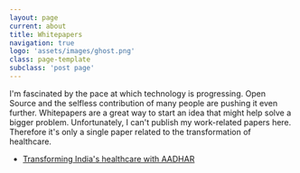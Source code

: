 ```yaml
---
layout: page
current: about
title: Whitepapers
navigation: true
logo: 'assets/images/ghost.png'
class: page-template
subclass: 'post page'
---
```


I'm fascinated by the pace at which technology is progressing. Open Source and the selfless contribution of many people are pushing it even further. Whitepapers are a great way to start an idea that might help solve a bigger problem. Unfortunately, I can't publish my work-related papers here. Therefore it's only a single paper related to the transformation of healthcare.

* <a href="https://jnan.co/whitepaper-transforming-indias-healthcare-with-aadhar.html"> Transforming India's healthcare with AADHAR </a>